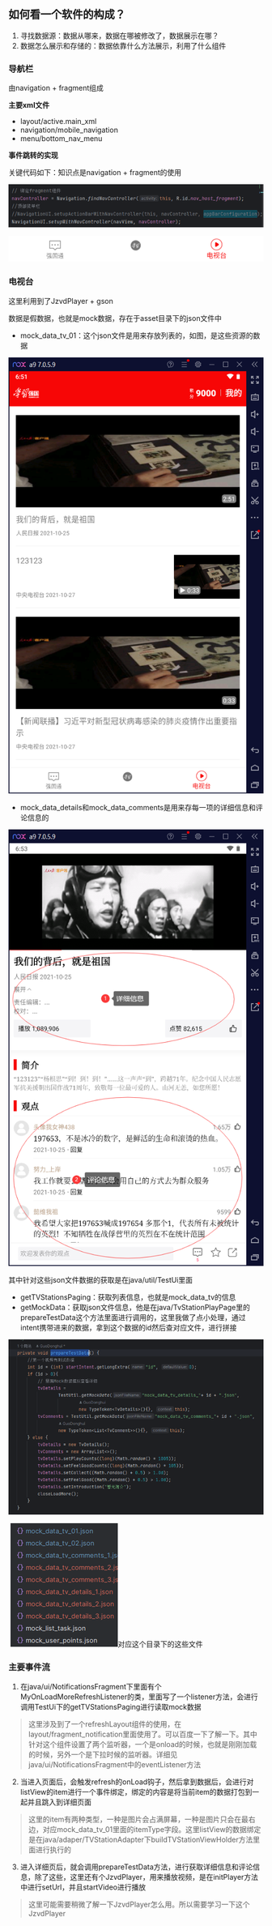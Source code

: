 ## 如何看一个软件的构成？

1. 寻找数据源：数据从哪来，数据在哪被修改了，数据展示在哪？
2. 数据怎么展示和存储的：数据依靠什么方法展示，利用了什么组件

### 导航栏

由navigation + fragment组成

**主要xml文件**

+ layout/active.main_xml
+ navigation/mobile_navigation
+ menu/bottom_nav_menu

**事件跳转的实现**

关键代码如下：知识点是navigation + fragment的使用

![image-20231128184851342](index.assets/image-20231128184851342.png)

![image-20231128174807918](index.assets/image-20231128174807918.png)

### 电视台

这里利用到了JzvdPlayer + gson

数据是假数据，也就是mock数据，存在于asset目录下的json文件中

+ mock_data_tv_01：这个json文件是用来存放列表的，如图，是这些资源的数据

![image-20231128185202374](image-20231128185202374.png)

+ mock_data_details和mock_data_comments是用来存每一项的详细信息和评论信息的

![image-20231128185409431](image-20231128185409431.png)

其中针对这些json文件数据的获取是在java/util/TestUi里面

+ getTVStationsPaging：获取列表信息，也就是mock_data_tv的信息
+ getMockData：获取json文件信息，他是在java/TvStationPlayPage里的prepareTestData这个方法里面进行调用的，这里我做了点小处理，通过intent携带进来的数据，拿到这个数据的id然后查对应文件，进行拼接

![image-20231128185753259](image-20231128185753259.png)

​	![image-20231128185812616](image-20231128185812616.png)对应这个目录下的这些文件

### 主要事件流

1. 在java/ui/NotificationsFragment下里面有个MyOnLoadMoreRefreshListener的类，里面写了一个listener方法，会进行调用TestUi下的getTVStationsPaging进行读取mock数据

> 这里涉及到了一个refreshLayout组件的使用，在layout/fragment_notification里面使用了。可以百度一下了解一下。其中针对这个组件设置了两个监听器，一个是onload的时候，也就是刚刚加载的时候，另外一个是下拉时候的监听器。详细见java/ui/NotificationsFragment中的eventListener方法

2. 当进入页面后，会触发refresh的onLoad钩子，然后拿到数据后，会进行对listView的item进行一个事件绑定，绑定的内容是将当前item的数据打包到一起并且跳入到详细页面

> 这里的item有两种类型，一种是图片会占满屏幕，一种是图片只会在最右边，对应mock_data_tv_01里面的itemType字段。这里listView的数据绑定是在java/adaper/TVStationAdapter下buildTVStationViewHolder方法里面进行执行的

3. 进入详细页后，就会调用prepareTestData方法，进行获取详细信息和评论信息，除了这些，这里还有个JzvdPlayer，用来播放视频，是在initPlayer方法中进行setUrl，并且startVideo进行播放

> 这里可能需要稍微了解一下JzvdPlayer怎么用。所以需要学习一下这个JzvdPlayer


